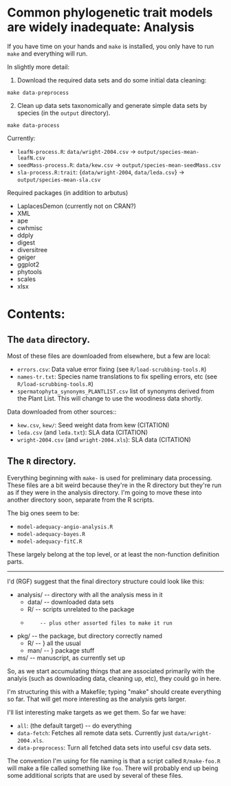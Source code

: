 # Common phylogenetic trait models are widely inadequate: Analysis

If you have time on your hands and `make` is installed, you only have to run `make` and everything will run.

In slightly more detail:

1. Download the required data sets and do some initial data cleaning:

```
make data-preprocess
```

2. Clean up data sets taxonomically and generate simple data sets by species (in the `output` directory).

```
make data-process
```



Currently:
* `leafN-process.R`: `data/wright-2004.csv` ->  `output/species-mean-leafN.csv`
* `seedMass-process.R`: `data/kew.csv` -> `output/species-mean-seedMass.csv`
* `sla-process.R:trait`: {`data/wright-2004`, `data/leda.csv`} -> `output/species-mean-sla.csv`

Required packages (in addition to arbutus)

* LaplacesDemon (currently not on CRAN?)
* XML
* ape
* cwhmisc
* ddply
* digest
* diversitree
* geiger
* ggplot2
* phytools
* scales
* xlsx

# Contents:

## The `data` directory.

Most of these files are downloaded from elsewhere, but a few are local:

* `errors.csv`: Data value error fixing (see `R/load-scrubbing-tools.R`)
* `names-tr.txt`: Species name translations to fix spelling errors, etc (see `R/load-scrubbing-tools.R`)
* `spermatophyta_synonyms_PLANTLIST.csv` list of synonyms derived from the Plant List.  This will change to use the woodiness data shortly.

Data downloaded from other sources::

* `kew.csv`, `kew/`: Seed weight data from kew (CITATION)
* `leda.csv` (and `leda.txt`): SLA data (CITATION)
* `wright-2004.csv` (and `wright-2004.xls`): SLA data (CITATION)

## The `R` directory.

Everything beginning with `make-` is used for preliminary data processing.  These files are a bit weird because they're in the R directory but they're run as if they were in the analysis directory.  I'm going to move these into another directory soon, separate from the R scripts.

The big ones seem to be:
* `model-adequacy-angio-analysis.R`
* `model-adequacy-bayes.R`
* `model-adequacy-fitC.R`

These largely belong at the top level, or at least the non-function definition parts.


---

I'd (RGF) suggest that the final directory structure could look like
this:

* analysis/ -- directory with all the analysis mess in it
  - data/   -- downloaded data sets
  - R/      -- scripts unrelated to the package
  -         -- plus other assorted files to make it run
* pkg/      -- the package, but directory correctly named
  - R/      -- } all the usual
  - man/    -- } package stuff
* ms/       -- manuscript, as currently set up

So, as we start accumulating things that are associated primarily with
the analyis (such as downloading data, cleaning up, etc), they could
go in here.

I'm structuring this with a Makefile; typing "make" should create
everything so far.  That will get more interesting as the analysis
gets larger.

I'll list interesting make targets as we get them.  So far we have:

* `all`: (the default target) -- do everything
* `data-fetch`: Fetches all remote data sets.  Currently just
  `data/wright-2004.xls`.
* `data-preprocess`: Turn all fetched data sets into useful csv data
  sets.

The convention I'm using for file naming is that a script called
`R/make-foo.R` will make a file called something like `foo`.  There
will probably end up being some additional scripts that are used by
several of these files.
